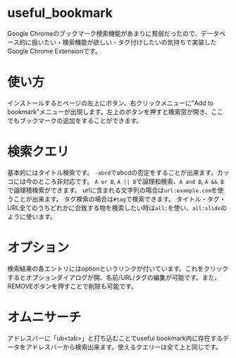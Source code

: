 # useful\_bookmark
Google Chromeのブックマーク検索機能があまりに貧弱だったので、データベース的に扱いたい・検索機能が欲しい・タグ付けしたいの気持ちで実装したGoogle Chrome Extensionです。

# 使い方
インストールするとページの左上にボタン、右クリックメニューに"Add to bookmark"メニューが出現します。左上のボタンを押すと検索窓が開き、ここでもブックマークの追加をすることができます。

# 検索クエリ
基本的にはタイトル検索です。
`-abcd`でabcdの否定をすることが出来ます。カッコには今のところ非対応です。
`A or B`, `A || B`で論理和検索、`A and B`, `A && B`で論理積検索ができます。
urlに含まれる文字列の場合は`url:example.com`を使うことが出来ます。
タグ検索の場合は`#tag`で検索できます。
タイトル・タグ・URL全てのうちどれかに合致する物を検索したい時は`all:`を使い、`all:slide`のように使います。

# オプション
検索結果の各エントリにはoptionというリンクが付いています。これをクリックするとオプションダイアログが開、名前/URL/タグの編集が可能です。また、REMOVEボタンを押すことで削除も可能です。

# オムニサーチ
アドレスバーに「ub&lt;tab&gt;」と打ち込むことでuseful bookmark内に存在するデータをアドレスバーから検索出来ます。使えるクエリーは全て上と同じです。
